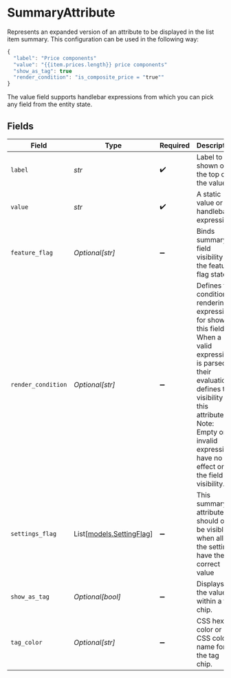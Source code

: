 # SummaryAttribute

Represents an expanded version of an attribute to be displayed in the list item summary.
This configuration can be used in the following way:
```js
{
  "label": "Price components"
  "value": "{{item.prices.length}} price components"
  "show_as_tag": true
  "render_condition": "is_composite_price = "true""
}
```
The value field supports handlebar expressions from which you can pick any field from the entity state.



## Fields

| Field                                                                                                                                                                                                                                         | Type                                                                                                                                                                                                                                          | Required                                                                                                                                                                                                                                      | Description                                                                                                                                                                                                                                   |
| --------------------------------------------------------------------------------------------------------------------------------------------------------------------------------------------------------------------------------------------- | --------------------------------------------------------------------------------------------------------------------------------------------------------------------------------------------------------------------------------------------- | --------------------------------------------------------------------------------------------------------------------------------------------------------------------------------------------------------------------------------------------- | --------------------------------------------------------------------------------------------------------------------------------------------------------------------------------------------------------------------------------------------- |
| `label`                                                                                                                                                                                                                                       | *str*                                                                                                                                                                                                                                         | :heavy_check_mark:                                                                                                                                                                                                                            | Label to be shown on the top of the value.                                                                                                                                                                                                    |
| `value`                                                                                                                                                                                                                                       | *str*                                                                                                                                                                                                                                         | :heavy_check_mark:                                                                                                                                                                                                                            | A static value or an handlebar expression.                                                                                                                                                                                                    |
| `feature_flag`                                                                                                                                                                                                                                | *Optional[str]*                                                                                                                                                                                                                               | :heavy_minus_sign:                                                                                                                                                                                                                            | Binds summary field visibility to the feature flag state.                                                                                                                                                                                     |
| `render_condition`                                                                                                                                                                                                                            | *Optional[str]*                                                                                                                                                                                                                               | :heavy_minus_sign:                                                                                                                                                                                                                            | Defines the conditional rendering expression for showing this field.<br/>When a valid expression is parsed, their evaluation defines the visibility of this attribute.<br/>Note: Empty or invalid expression have no effect on the field visibility.<br/> |
| `settings_flag`                                                                                                                                                                                                                               | List[[models.SettingFlag](../models/settingflag.md)]                                                                                                                                                                                          | :heavy_minus_sign:                                                                                                                                                                                                                            | This summary attribute should only be visible when all the settings have the correct value                                                                                                                                                    |
| `show_as_tag`                                                                                                                                                                                                                                 | *Optional[bool]*                                                                                                                                                                                                                              | :heavy_minus_sign:                                                                                                                                                                                                                            | Displays the value within a tag chip.                                                                                                                                                                                                         |
| `tag_color`                                                                                                                                                                                                                                   | *Optional[str]*                                                                                                                                                                                                                               | :heavy_minus_sign:                                                                                                                                                                                                                            | CSS hex color or CSS color name for the tag chip.                                                                                                                                                                                             |